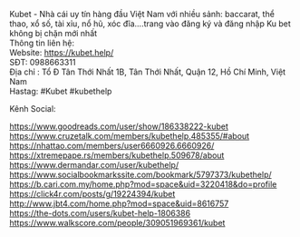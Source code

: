 Kubet - Nhà cái uy tín hàng đầu Việt Nam với nhiều sảnh: baccarat, thể thao, xổ số, tài xỉu, nổ hũ, xóc đĩa....trang vào đăng ký và đăng nhập Ku bet không bị chặn mới nhất<br>
Thông tin liên hệ:<br>
Website: <a href="https://kubet.help/">https://kubet.help/</a><br>
SĐT:   0988663311<br>
Địa chỉ : Tổ Đ Tân Thới Nhất 1B, Tân Thới Nhất, Quận 12, Hồ Chí Minh, Việt Nam<br>
Hastag: #Kubet #kubethelp<br>

Kênh Social:<br>

<a href="https://www.goodreads.com/user/show/186338222-kubet">https://www.goodreads.com/user/show/186338222-kubet</a><br>
<a href="https://www.cruzetalk.com/members/kubethelp.485355/#about">https://www.cruzetalk.com/members/kubethelp.485355/#about</a><br>
<a href="https://nhattao.com/members/user6660926.6660926/">https://nhattao.com/members/user6660926.6660926/</a><br>
<a href="https://xtremepape.rs/members/kubethelp.509678/about">https://xtremepape.rs/members/kubethelp.509678/about</a><br>
<a href="https://www.dermandar.com/user/kubethelp/">https://www.dermandar.com/user/kubethelp/</a><br>
<a href="https://www.socialbookmarkssite.com/bookmark/5797373/kubethelp/">https://www.socialbookmarkssite.com/bookmark/5797373/kubethelp/</a><br>
<a href="https://b.cari.com.my/home.php?mod=space&uid=3220418&do=profile">https://b.cari.com.my/home.php?mod=space&uid=3220418&do=profile</a><br>
<a href="https://click4r.com/posts/g/19224394/kubet">https://click4r.com/posts/g/19224394/kubet</a><br>
<a href="http://www.jbt4.com/home.php?mod=space&uid=8616757">http://www.jbt4.com/home.php?mod=space&uid=8616757</a><br>
<a href="https://the-dots.com/users/kubet-help-1806386">https://the-dots.com/users/kubet-help-1806386</a><br>
<a href="https://www.walkscore.com/people/309051969361/kubet">https://www.walkscore.com/people/309051969361/kubet</a>
